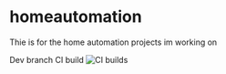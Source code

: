 # homeautomation
Thie is for the home automation projects im working on

Dev branch CI build 
![CI builds](https://github.com/arun-alagesan/homeautomation/workflows/CI%20builds/badge.svg?branch=dev&event=push)
